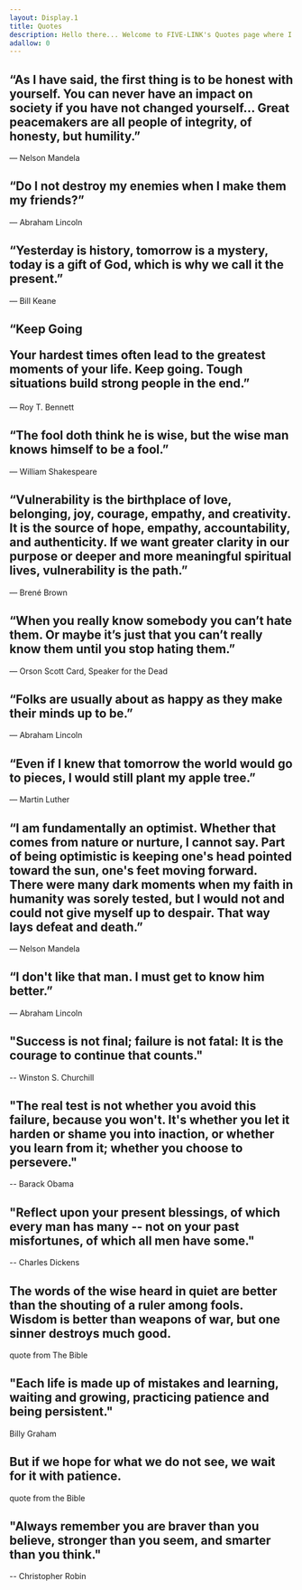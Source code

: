 ```yaml
---
layout: Display.1
title: Quotes
description: Hello there... Welcome to FIVE-LINK's Quotes page where I'll be posting insightful and meaningful quotes from some of history's great leaders and thinkers.
adallow: 0
---
```

<div class="About-para-l-1">
<h2>“As I have said, the first thing is to be honest with yourself. You can never have an impact on society if you have not changed yourself... Great peacemakers are all people of integrity, of honesty, but humility.”</h2>
<p>― Nelson Mandela</p>
</div>

<div class="About-para-l-1">
<h2>“Do I not destroy my enemies when I make them my friends?”</h2>
<p>― Abraham Lincoln</p>
</div>

<div class="About-para-l-1">
<h2>“Yesterday is history, tomorrow is a mystery, today is a gift of God, which is why we call it the present.”
</h2>
<p>― Bill Keane</p>
</div>


<div class="About-para-l-1">
<h2>“Keep Going

Your hardest times often lead to the greatest moments of your life. Keep going. Tough situations build strong people in the end.”</h2>
<p>― Roy T. Bennett</p>
</div>
<div class="About-para-l-1">
<h2>“The fool doth think he is wise, but the wise man knows himself to be a fool.”</h2>
<p>― William Shakespeare</p>
</div>
<div class="About-para-l-1">
<h2>“Vulnerability is the birthplace of love, belonging, joy, courage, empathy, and creativity. It is the source of hope, empathy, accountability, and authenticity. If we want greater clarity in our purpose or deeper and more meaningful spiritual lives, vulnerability is the path.”</h2>
<p>― Brené Brown</p>
</div>
<div class="About-para-l-1">
<h2>“When you really know somebody you can’t hate them. Or maybe it’s just that you can’t really know them until you stop hating them.”
</h2>
<p>― Orson Scott Card, Speaker for the Dead </p>
</div>
<div class="About-para-l-1">
<h2>“Folks are usually about as happy as they make their minds up to be.”</h2>
<p>― Abraham Lincoln</p>
</div>
<div class="About-para-l-1">
<h2>“Even if I knew that tomorrow the world would go to pieces, I would still plant my apple tree.”</h2>
<p>― Martin Luther</p>
</div>
<div class="About-para-l-1">
<h2>“I am fundamentally an optimist. Whether that comes from nature or nurture, I cannot say. Part of being optimistic is keeping one's head pointed toward the sun, one's feet moving forward. There were many dark moments when my faith in humanity was sorely tested, but I would not and could not give myself up to despair. That way lays defeat and death.”</h2>
<p>― Nelson Mandela</p>
</div>
<div class="About-para-l-1">
<h2>“I don't like that man. I must get to know him better.”</h2>
<p>― Abraham Lincoln</p>
</div>
<div class="About-para-l-1">
<h2 > "Success is not final; failure is not fatal: It is the courage to continue that counts."</h2>    
<p>-- Winston S. Churchill</p>
</div>
<div class="About-para-l-1">
<h2>"The real test is not whether you avoid this failure, because you won't. It's whether you let it harden or shame you into inaction, or whether you learn from it; whether you choose to persevere."</h2>    
<p>-- Barack Obama</p>
</div>
<div class="About-para-l-1">
<h2>"Reflect upon your present blessings, of which every man has many -- not on your past misfortunes, of which all men have some."</h2>
<p>-- Charles Dickens</p>
</div>
<div class="About-para-l-1">
<h2>The words of the wise heard in quiet are better than the shouting of a ruler among fools. Wisdom is better than weapons of war, but one sinner destroys much good.</h2>

<p>quote from The Bible</p>
</div>
<div class="About-para-l-1">
<h2>"Each life is made up of mistakes and learning, waiting and growing, practicing patience and being persistent." </h2>

<p>Billy Graham</p>

</div>
<div class="About-para-l-1">

<h2>But if we hope for what we do not see, we wait for it with patience.</h2>

<p>quote from the Bible</p>

</div>
<div class="About-para-l-1">

<h2>
"Always remember you are braver than you believe, stronger than you seem, and smarter than you think."
</h2>
<p>-- Christopher Robin</p>
</div>
